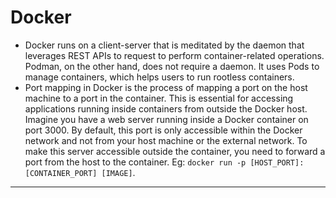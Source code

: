 
# Docker

- Docker runs on a client-server that is meditated by the daemon that leverages REST APIs to request to perform container-related operations. Podman, on the other hand, does not require a daemon. It uses Pods to manage containers, which helps users to run rootless containers.
- Port mapping in Docker is the process of mapping a port on the host machine to a port in the container. This is essential for accessing applications running inside containers from outside the Docker host. Imagine you have a web server running inside a Docker container on port 3000. By default, this port is only accessible within the Docker network and not from your host machine or the external network. To make this server accessible outside the container, you need to forward a port from the host to the container. Eg: `docker run -p [HOST_PORT]:[CONTAINER_PORT] [IMAGE]`. 


----------------------------------------------------------------------





















